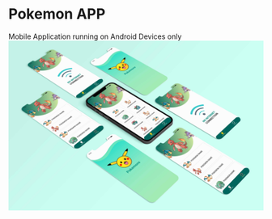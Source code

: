 # Pokemon APP
Mobile Application running on Android Devices only
[![N|Solid](https://github.com/AhmadReda/Pokemon/blob/master/pokemon3.jpg?raw=true)]()  
